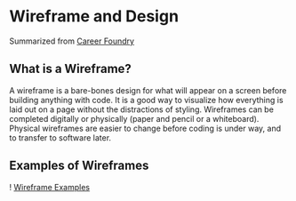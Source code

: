 # Wireframe and Design
Summarized from [Career Foundry](https://careerfoundry.com/en/blog/ux-design/how-to-create-your-first-wireframe/)
## What is a Wireframe?
A wireframe is a bare-bones design for what will appear on a screen before building anything with code. It is a good way to visualize how everything is laid out on a page without the distractions of styling. Wireframes can be completed digitally or physically (paper and pencil or a whiteboard). Physical wireframes are easier to change before coding is under way, and to transfer to software later.
## Examples of Wireframes
! [Wireframe Examples](https://dpbnri2zg3lc2.cloudfront.net/en/wp-content/uploads/old-blog-uploads/versions/samuel-student-wireframe---x----972-715x---.png)